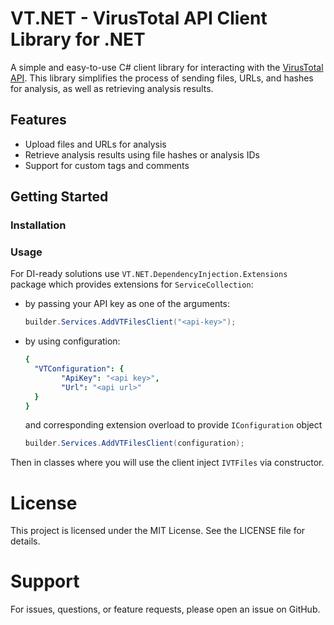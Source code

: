 # VT.NET - VirusTotal API Client Library for .NET

A simple and easy-to-use C# client library for interacting with the [VirusTotal API](https://www.virustotal.com/reference/overview). This library simplifies the process of sending files, URLs, and hashes for analysis, as well as retrieving analysis results.

## Features

- Upload files and URLs for analysis
- Retrieve analysis results using file hashes or analysis IDs
- Support for custom tags and comments

## Getting Started

### Installation

### Usage

For DI-ready solutions use `VT.NET.DependencyInjection.Extensions` package which provides extensions for `ServiceCollection`:
- by passing your API key as one of the arguments:
	```csharp
	builder.Services.AddVTFilesClient("<api-key>");
	```
- by using configuration:

	```yaml
	{
	  "VTConfiguration": {
		    "ApiKey": "<api key>",
		    "Url": "<api url>"
	  }
	}
	```
	and corresponding extension overload to provide `IConfiguration` object
	```csharp
	builder.Services.AddVTFilesClient(configuration);
	```
	
Then in classes where you will use the client inject `IVTFiles` via constructor.

# License

This project is licensed under the MIT License. See the LICENSE file for details.

# Support

For issues, questions, or feature requests, please open an issue on GitHub.